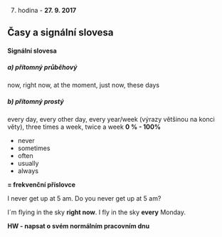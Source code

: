 7. hodina - **27. 9. 2017**
## Časy a signální slovesa
#### Signální slovesa
##### a) přítomný průběhový
now, right now, at the moment, just now, these days
##### b) přítomný prostý
every day, every other day, every year/week (výrazy většinou na konci věty), three times a week, twice a week
**0 % - 100%**
- never 
- sometimes 
- often
- usually 
- always 

**= frekvenční příslovce**

I never get up at 5 am. 
Do you never get up at 5 am?

I´m flying in the sky **right now**.
I fly in the sky **every** Monday.

**HW - napsat o svém normálním pracovním dnu**